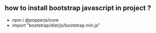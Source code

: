 ## how to install bootstrap javascript in project ?
* npm i @popperjs/core
* import "bootstrap/dist/js/bootstrap.min.js"